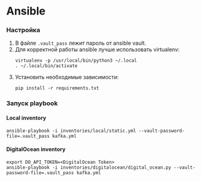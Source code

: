# Ansible

### Настройка
1. В файле `.vault_pass` лежит пароль от ansible vault.
1. Для корректной работы ansible лучше использовать virtualenv:
    ```shell script
    virtualenv -p /usr/local/bin/python3 ~/.local
    . ~/.local/bin/activate
    ```
1. Установить необходимые зависимости:
    ```shell script
    pip install -r requirements.txt
    ```
   
### Запуск playbook

#### Local inventory

```shell
ansible-playbook -i inventories/local/static.yml --vault-password-file=.vault_pass kafka.yml
```

#### DigitalOcean inventory

```shell
export DO_API_TOKEN=<DigitalOcean Token>
ansible-playbook -i inventories/digitalocean/digital_ocean.py --vault-password-file=.vault_pass kafka.yml
```